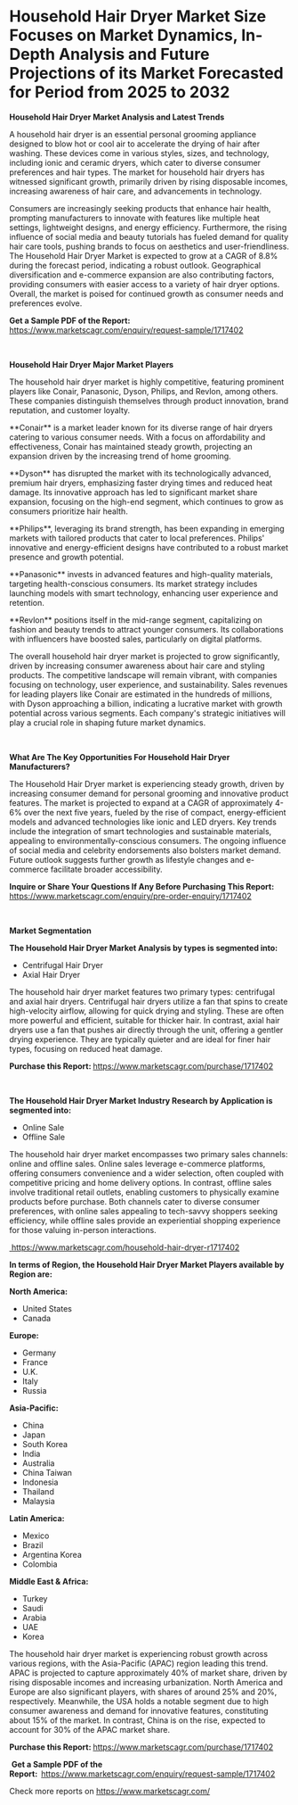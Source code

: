 <p><h1>Household Hair Dryer Market Size Focuses on Market Dynamics, In-Depth Analysis and Future Projections of its Market Forecasted for Period from 2025 to 2032</h1></p><p><strong>Household Hair Dryer Market Analysis and Latest Trends</strong></p>
<p><p>A household hair dryer is an essential personal grooming appliance designed to blow hot or cool air to accelerate the drying of hair after washing. These devices come in various styles, sizes, and technology, including ionic and ceramic dryers, which cater to diverse consumer preferences and hair types. The market for household hair dryers has witnessed significant growth, primarily driven by rising disposable incomes, increasing awareness of hair care, and advancements in technology.</p><p>Consumers are increasingly seeking products that enhance hair health, prompting manufacturers to innovate with features like multiple heat settings, lightweight designs, and energy efficiency. Furthermore, the rising influence of social media and beauty tutorials has fueled demand for quality hair care tools, pushing brands to focus on aesthetics and user-friendliness. The Household Hair Dryer Market is expected to grow at a CAGR of 8.8% during the forecast period, indicating a robust outlook. Geographical diversification and e-commerce expansion are also contributing factors, providing consumers with easier access to a variety of hair dryer options. Overall, the market is poised for continued growth as consumer needs and preferences evolve.</p></p>
<p><strong>Get a Sample PDF of the Report:&nbsp;</strong> <a href="https://www.marketscagr.com/enquiry/request-sample/1717402?utm_campaign=1998&utm_medium=2&utm_source=Github&utm_content=ia&utm_term=06022025&utm_id=household-hair-dryer">https://www.marketscagr.com/enquiry/request-sample/1717402</a></p>
<p>&nbsp;</p>
<p><strong>Household Hair Dryer Major Market Players</strong></p>
<p><p>The household hair dryer market is highly competitive, featuring prominent players like Conair, Panasonic, Dyson, Philips, and Revlon, among others. These companies distinguish themselves through product innovation, brand reputation, and customer loyalty.</p><p>**Conair** is a market leader known for its diverse range of hair dryers catering to various consumer needs. With a focus on affordability and effectiveness, Conair has maintained steady growth, projecting an expansion driven by the increasing trend of home grooming.</p><p>**Dyson** has disrupted the market with its technologically advanced, premium hair dryers, emphasizing faster drying times and reduced heat damage. Its innovative approach has led to significant market share expansion, focusing on the high-end segment, which continues to grow as consumers prioritize hair health.</p><p>**Philips**, leveraging its brand strength, has been expanding in emerging markets with tailored products that cater to local preferences. Philips' innovative and energy-efficient designs have contributed to a robust market presence and growth potential.</p><p>**Panasonic** invests in advanced features and high-quality materials, targeting health-conscious consumers. Its market strategy includes launching models with smart technology, enhancing user experience and retention.</p><p>**Revlon** positions itself in the mid-range segment, capitalizing on fashion and beauty trends to attract younger consumers. Its collaborations with influencers have boosted sales, particularly on digital platforms.</p><p>The overall household hair dryer market is projected to grow significantly, driven by increasing consumer awareness about hair care and styling products. The competitive landscape will remain vibrant, with companies focusing on technology, user experience, and sustainability. Sales revenues for leading players like Conair are estimated in the hundreds of millions, with Dyson approaching a billion, indicating a lucrative market with growth potential across various segments. Each company's strategic initiatives will play a crucial role in shaping future market dynamics.</p></p>
<p>&nbsp;</p>
<p><strong>What Are The Key Opportunities For Household Hair Dryer Manufacturers?</strong></p>
<p><p>The Household Hair Dryer market is experiencing steady growth, driven by increasing consumer demand for personal grooming and innovative product features. The market is projected to expand at a CAGR of approximately 4-6% over the next five years, fueled by the rise of compact, energy-efficient models and advanced technologies like ionic and LED dryers. Key trends include the integration of smart technologies and sustainable materials, appealing to environmentally-conscious consumers. The ongoing influence of social media and celebrity endorsements also bolsters market demand. Future outlook suggests further growth as lifestyle changes and e-commerce facilitate broader accessibility.</p></p>
<p><strong>Inquire or Share Your Questions If Any Before Purchasing This Report:</strong> <a href="https://www.marketscagr.com/enquiry/pre-order-enquiry/1717402?utm_campaign=1998&utm_medium=2&utm_source=Github&utm_content=ia&utm_term=06022025&utm_id=household-hair-dryer">https://www.marketscagr.com/enquiry/pre-order-enquiry/1717402</a></p>
<p>&nbsp;</p>
<p><strong>Market Segmentation</strong></p>
<p><strong>The Household Hair Dryer Market Analysis by types is segmented into:</strong></p>
<p><ul><li>Centrifugal Hair Dryer</li><li>Axial Hair Dryer</li></ul></p>
<p><p>The household hair dryer market features two primary types: centrifugal and axial hair dryers. Centrifugal hair dryers utilize a fan that spins to create high-velocity airflow, allowing for quick drying and styling. These are often more powerful and efficient, suitable for thicker hair. In contrast, axial hair dryers use a fan that pushes air directly through the unit, offering a gentler drying experience. They are typically quieter and are ideal for finer hair types, focusing on reduced heat damage.</p></p>
<p><strong>Purchase this Report:&nbsp;</strong><a href="https://www.marketscagr.com/purchase/1717402?utm_campaign=1998&utm_medium=2&utm_source=Github&utm_content=ia&utm_term=06022025&utm_id=household-hair-dryer">https://www.marketscagr.com/purchase/1717402</a></p>
<p>&nbsp;</p>
<p><strong>The Household Hair Dryer Market Industry Research by Application is segmented into:</strong></p>
<p><ul><li>Online Sale</li><li>Offline Sale</li></ul></p>
<p><p>The household hair dryer market encompasses two primary sales channels: online and offline sales. Online sales leverage e-commerce platforms, offering consumers convenience and a wider selection, often coupled with competitive pricing and home delivery options. In contrast, offline sales involve traditional retail outlets, enabling customers to physically examine products before purchase. Both channels cater to diverse consumer preferences, with online sales appealing to tech-savvy shoppers seeking efficiency, while offline sales provide an experiential shopping experience for those valuing in-person interactions.</p></p>
<p><a href="https://www.marketscagr.com/household-hair-dryer-r1717402?utm_campaign=1998&utm_medium=2&utm_source=Github&utm_content=ia&utm_term=06022025&utm_id=household-hair-dryer">&nbsp;https://www.marketscagr.com/household-hair-dryer-r1717402</a></p>
<p><strong>In terms of Region, the Household Hair Dryer Market Players available by Region are:</strong></p>
<p>
    <p> <strong> North America: </strong>
        <ul>
            <li>United States</li>
            <li>Canada</li>
        </ul>
        </p> 
    <p> <strong> Europe: </strong>
        <ul>
            <li>Germany</li>
            <li>France</li>
            <li>U.K.</li>
            <li>Italy</li>
            <li>Russia</li>
        </ul>
        </p> 
    <p> <strong> Asia-Pacific: </strong>
        <ul>
            <li>China</li>
            <li>Japan</li>
            <li>South Korea</li>
            <li>India</li>
            <li>Australia</li>
            <li>China Taiwan</li>
            <li>Indonesia</li>
            <li>Thailand</li>
            <li>Malaysia</li>
        </ul>
        </p> 
    <p> <strong> Latin America: </strong>
        <ul>
            <li>Mexico</li>
            <li>Brazil</li>
            <li>Argentina Korea</li>
            <li>Colombia</li>
        </ul>
        </p> 
    <p> <strong> Middle East & Africa: </strong>
        <ul>
            <li>Turkey</li>
            <li>Saudi</li>
            <li>Arabia</li>
            <li>UAE</li>
            <li>Korea</li>
        </ul>
    </p>
    </p>
<p><p>The household hair dryer market is experiencing robust growth across various regions, with the Asia-Pacific (APAC) region leading this trend. APAC is projected to capture approximately 40% of market share, driven by rising disposable incomes and increasing urbanization. North America and Europe are also significant players, with shares of around 25% and 20%, respectively. Meanwhile, the USA holds a notable segment due to high consumer awareness and demand for innovative features, constituting about 15% of the market. In contrast, China is on the rise, expected to account for 30% of the APAC market share.</p></p>
<p><strong>Purchase this Report: </strong><a href="https://www.marketscagr.com/purchase/1717402?utm_campaign=1998&utm_medium=2&utm_source=Github&utm_content=ia&utm_term=06022025&utm_id=household-hair-dryer">https://www.marketscagr.com/purchase/1717402</a></p>
<p>&nbsp;<strong>Get a Sample PDF of the Report:&nbsp;&nbsp;</strong><a href="https://www.marketscagr.com/enquiry/request-sample/1717402?utm_campaign=1998&utm_medium=2&utm_source=Github&utm_content=ia&utm_term=06022025&utm_id=household-hair-dryer">https://www.marketscagr.com/enquiry/request-sample/1717402</a></p>
<p><strong></strong></p>
<p>Check more reports on <a href="https://www.marketscagr.com/?utm_campaign=1998&utm_medium=2&utm_source=Github&utm_content=ia&utm_term=06022025&utm_id=household-hair-dryer">https://www.marketscagr.com/</a></p>